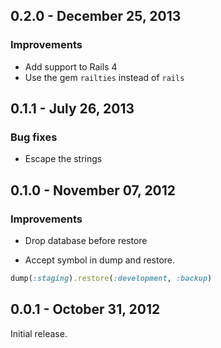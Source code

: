 ## 0.2.0 - December 25, 2013

### Improvements

* Add support to Rails 4
* Use the gem `railties` instead of `rails`

## 0.1.1 - July 26, 2013

### Bug fixes

* Escape the strings

## 0.1.0 - November 07, 2012

### Improvements

* Drop database before restore

* Accept symbol in dump and restore.

``` ruby
dump(:staging).restore(:development, :backup)
```

## 0.0.1 - October 31, 2012

Initial release.
